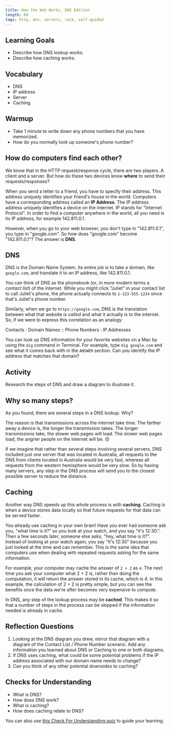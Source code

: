 ```yaml
---
title: How the Web Works, DNS Edition
length: 60
tags: http, dns, servers, rack, self-guided
---
```


## Learning Goals

* Describe how DNS lookup works.
* Describe how caching works.

## Vocabulary

* DNS
* IP address
* Server
* Caching

## Warmup

* Take 1 minute to write down any phone numbers that you have memorized.
* How do you normally look up someone's phone number?

## How do computers find each other?

We know that in the HTTP request/response cycle, there are two players. A client and a server. But how do these two devices know **where** to send their requests/responses?

When you send a letter to a friend, you have to specify their address. This address uniquely identifies your friend's house in the world. Computers have a corresponding address called an **IP Address**. The IP address address uniquely identifies a device on the internet. IP stands for "Internet Protocol". In order to find a computer anywhere in the world, all you need is its IP address, for example 142.811.0.1.

However, when you go to your web browser, you don't type in "142.811.0.1", you type in "google.com". So how does "google.com" become "142.811.0.1"? The answer is **DNS**.

## DNS

DNS is the Domain Name System. Its entire job is to take a domain, like `google.com`, and translate it to an IP address, like 142.811.0.1.

You can think of DNS as the phonebook (or, in more modern terms a *contact list*) of the internet. While you might click "Juliet" in your contact list to call Juliet's phone, the phone actually connects to `1-123-555-1234` since that's Juliet's phone number. 

Similarly, when we go to `https://google.com`, DNS is the translation between what that website is *called* and what it actually *is* to the internet. So, if we were to express this correlation as an analogy: 

Contacts : Domain Names :: Phone Numbers : IP Addresses

You can look up DNS information for your favorite websites on a Mac by using the `dig` command in Terminal. For example, type `dig google.com` and see what it comes back with in the `ANSWER` section. Can you identify the IP address that matches that domain? 

## Activity

Research the steps of DNS and draw a diagram to illustrate it.

## Why so many steps?

As you found, there are several steps in a DNS lookup. Why?

The reason is that transmissions across the internet take time. The farther away a device is, the longer the transmission takes. The longer transmissions take, the slower web pages will load. The slower web pages load, the angrier people on the internet will be. 😠 

If we imagine that rather than several steps involving several servers, DNS included just _one_ server that was located in Australia, all requests to the DNS from clients located in Australia would be very fast, whereas all requests from the western hemisphere would be very slow. So by having many servers, any step in the DNS process will send you to the closest possible server to reduce the distance.

## Caching

Another way DNS speeds up this whole process is with **caching**. Caching is when a device stores data locally so that future requests for that data can be served faster.

You already use caching in your own brain! Have you ever had someone ask you, "what time is it?" so you look at your watch, and you say "it's 12:30.". Then a few seconds later, someone else asks, "hey, what time is it?". Instead of looking at your watch again, you say "It's 12:30" because you just looked at the time and can remember. This is the same idea that computers use when dealing with repeated requests asking for the same information. 

For example, your computer may cache the answer of `2 + 2` as `4`. The next time you ask your computer what 2 + 2 is, rather than doing the computation, it will return the answer stored in its cache, which is 4. In this example, the calculation of 2 + 2 is pretty simple, but you can see the benefits once the data we're after becomes very expensive to compute.

In DNS, any step of the lookup process may be **cached**. This makes it so that a number of steps in the process can be skipped if the information needed is already in cache.

## Reflection Questions

1. Looking at the DNS diagram you drew, mirror that diagram with a diagram of the Contact List / Phone Number scenario. Add any information you learned about DNS or Caching to one or both diagrams. 
2. If DNS uses caching, what could be some potential problems if the IP address associated with our domain name needs to change? 
3. Can you think of any other potential downsides to caching? 

## Checks for Understanding

* What is DNS?
* How does DNS work?
* What is caching?
* How does caching relate to DNS?

You can also use [this Check For Understanding quiz](https://forms.gle/cwthfKMmS5WNoCd37) to guide your learning. 
